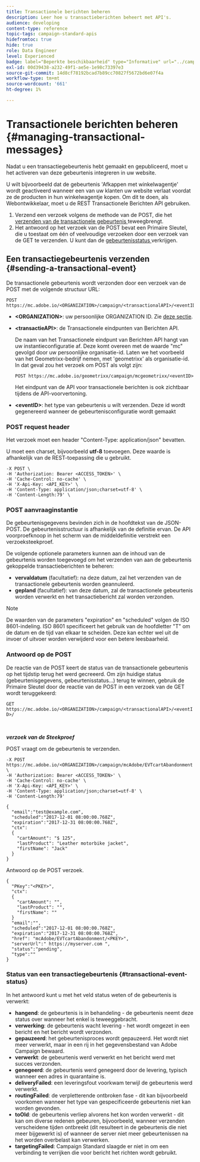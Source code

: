 ```yaml
---
title: Transactionele berichten beheren
description: Leer hoe u transactieberichten beheert met API's.
audience: developing
content-type: reference
topic-tags: campaign-standard-apis
hidefromtoc: true
hide: true
role: Data Engineer
level: Experienced
badge: label="Beperkte beschikbaarheid" type="Informative" url="../campaign-standard-migration-home.md" tooltip="Beperkt tot gemigreerde gebruikers in Campaign Standard"
exl-id: 00d39438-a232-49f1-ae5e-1e98c73397e3
source-git-commit: 14d8cf78192bcad7b89cc70827f5672bd6e07f4a
workflow-type: tm+mt
source-wordcount: '661'
ht-degree: 1%

---
```


# Transactionele berichten beheren {#managing-transactional-messages}

Nadat u een transactiegebeurtenis hebt gemaakt en gepubliceerd, moet u het activeren van deze gebeurtenis integreren in uw website.

U wilt bijvoorbeeld dat de gebeurtenis &#39;Afkappen met winkelwagentje&#39; wordt geactiveerd wanneer een van uw klanten uw website verlaat voordat ze de producten in hun winkelwagentje kopen. Om dit te doen, als Webontwikkelaar, moet u de REST Transactionele Berichten API gebruiken.

1. Verzend een verzoek volgens de methode van de POST, die het [ verzenden van de transactionele gebeurtenis ](#sending-a-transactional-event) teweegbrengt.
1. Het antwoord op het verzoek van de POST bevat een Primaire Sleutel, die u toestaat om één of veelvoudige verzoeken door een verzoek van de GET te verzenden. U kunt dan de [ gebeurtenisstatus ](#transactional-event-status) verkrijgen.

## Een transactiegebeurtenis verzenden {#sending-a-transactional-event}

De transactionele gebeurtenis wordt verzonden door een verzoek van de POST met de volgende structuur URL:

```
POST https://mc.adobe.io/<ORGANIZATION>/campaign/<transactionalAPI>/<eventID>
```

* **&lt;ORGANIZATION>**: uw persoonlijke ORGANIZATION ID. Zie [deze sectie](must-read.md).

* **&lt;transactieAPI>**: de Transactionele eindpunten van Berichten API.

  De naam van het Transactionele eindpunt van Berichten API hangt van uw instantieconfiguratie af. Deze komt overeen met de waarde &quot;mc&quot; gevolgd door uw persoonlijke organisatie-id. Laten we het voorbeeld van het Geometrixx-bedrijf nemen, met &#39;geometrixx&#39; als organisatie-id. In dat geval zou het verzoek om POST als volgt zijn:

  `POST https://mc.adobe.io/geometrixx/campaign/mcgeometrixx/<eventID>`

  Het eindpunt van de API voor transactionele berichten is ook zichtbaar tijdens de API-voorvertoning.

* **&lt;eventID>**: het type van gebeurtenis u wilt verzenden. Deze id wordt gegenereerd wanneer de gebeurtenisconfiguratie wordt gemaakt

### POST request header

Het verzoek moet een header &quot;Content-Type: application/json&quot; bevatten.

U moet een charset, bijvoorbeeld **utf-8** toevoegen. Deze waarde is afhankelijk van de REST-toepassing die u gebruikt.

```
-X POST \
-H 'Authorization: Bearer <ACCESS_TOKEN>' \
-H 'Cache-Control: no-cache' \
-H 'X-Api-Key: <API_KEY>' \
-H 'Content-Type: application/json;charset=utf-8' \
-H 'Content-Length:79' \
```

### POST aanvraaginstantie

De gebeurtenisgegevens bevinden zich in de hoofdtekst van de JSON-POST. De gebeurtenisstructuur is afhankelijk van de definitie ervan. De API voorproefknoop in het scherm van de middeldefinitie verstrekt een verzoeksteekproef.

De volgende optionele parameters kunnen aan de inhoud van de gebeurtenis worden toegevoegd om het verzenden van aan de gebeurtenis gekoppelde transactieberichten te beheren:

* **vervaldatum** (facultatief): na deze datum, zal het verzenden van de transactionele gebeurtenis worden geannuleerd.
* **gepland** (facultatief): van deze datum, zal de transactionele gebeurtenis worden verwerkt en het transactiebericht zal worden verzonden.

>[!NOTE]
>
>De waarden van de parameters &quot;expiration&quot; en &quot;scheduled&quot; volgen de ISO 8601-indeling. ISO 8601 specificeert het gebruik van de hoofdletter &quot;T&quot; om de datum en de tijd van elkaar te scheiden. Deze kan echter wel uit de invoer of uitvoer worden verwijderd voor een betere leesbaarheid.

### Antwoord op de POST

De reactie van de POST keert de status van de transactionele gebeurtenis op het tijdstip terug het werd gecreeerd. Om zijn huidige status (gebeurtenisgegevens, gebeurtenisstatus...) terug te winnen, gebruik de Primaire Sleutel door de reactie van de POST in een verzoek van de GET wordt teruggekeerd:

`GET https://mc.adobe.io/<ORGANIZATION>/campaign/<transactionalAPI>/<eventID>/`

<br/>

***verzoek van de Steekproef***

POST vraagt om de gebeurtenis te verzenden.

```
-X POST https://mc.adobe.io/<ORGANIZATION>/campaign/mcAdobe/EVTcartAbandonment \
-H 'Authorization: Bearer <ACCESS_TOKEN>' \
-H 'Cache-Control: no-cache' \
-H 'X-Api-Key: <API_KEY>' \
-H 'Content-Type: application/json;charset=utf-8' \
-H 'Content-Length:79'

{
  "email":"test@example.com",
  "scheduled":"2017-12-01 08:00:00.768Z",
  "expiration":"2017-12-31 08:00:00.768Z",
  "ctx":
  {
    "cartAmount": "$ 125",
    "lastProduct": "Leather motorbike jacket",
    "firstName": "Jack"
  }
}
```

Antwoord op de POST verzoek.

```
{
  "PKey":"<PKEY>",
  "ctx":
  {
    "cartAmount": "",
    "lastProduct": "",
    "firstName": ""
  }
  "email":"",
  "scheduled":"2017-12-01 08:00:00.768Z",
  "expiration":"2017-12-31 08:00:00.768Z",
  "href": "mcAdobe/EVTcartAbandonment/<PKEY>",
  "serverUrl":" https://myserver.com ",
  "status":"pending",
  "type":""
}
```

### Status van een transactiegebeurtenis {#transactional-event-status}

In het antwoord kunt u met het veld status weten of de gebeurtenis is verwerkt:

* **hangend**: de gebeurtenis is in behandeling - de gebeurtenis neemt deze status over wanneer het enkel is teweeggebracht.
* **verwerking**: de gebeurtenis wacht levering - het wordt omgezet in een bericht en het bericht wordt verzonden.
* **gepauzeerd**: het gebeurtenisproces wordt gepauzeerd. Het wordt niet meer verwerkt, maar in een rij in het gegevensbestand van Adobe Campaign bewaard.
* **verwerkt**: de gebeurtenis werd verwerkt en het bericht werd met succes verzonden.
* **genegeerd**: de gebeurtenis werd genegeerd door de levering, typisch wanneer een adres in quarantaine is.
* **deliveryFailed**: een leveringsfout voorkwam terwijl de gebeurtenis werd verwerkt.
* **routingFailed**: de verpletterende ontbroken fase - dit kan bijvoorbeeld voorkomen wanneer het type van gespecificeerde gebeurtenis niet kan worden gevonden.
* **toOld**: de gebeurtenis verliep alvorens het kon worden verwerkt - dit kan om diverse redenen gebeuren, bijvoorbeeld, wanneer verzenden verscheidene tijden ontbreekt (dit resulteert in de gebeurtenis die niet meer bijgewerkt is) of wanneer de server niet meer gebeurtenissen na het worden overbelast kan verwerken.
* **targetingFailed**: Campaign Standard slaagde er niet in om een verbinding te verrijken die voor bericht het richten wordt gebruikt.
